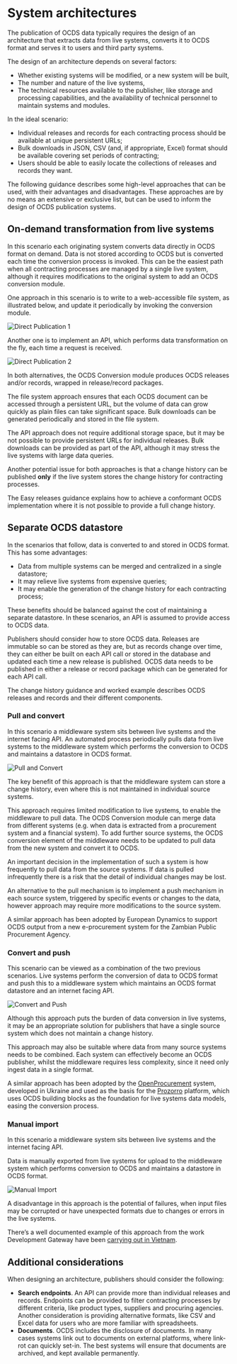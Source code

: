 # System architectures

The publication of OCDS data typically requires the design of an architecture that extracts data from live systems, converts it to OCDS format and serves it to users and third party systems.

The design of an architecture depends on several factors:

* Whether existing systems will be modified, or a new system will be built,
* The number and nature of the live systems,
* The technical resources available to the publisher, like storage and processing capabilities, and the availability of technical personnel to maintain systems and modules.

In the ideal scenario:

* Individual releases and records for each contracting process should be available at unique persistent URLs;
* Bulk downloads in JSON, CSV (and, if appropriate, Excel) format should be available covering set periods of contracting;
* Users should be able to easily locate the collections of releases and records they want.

The following guidance describes some high-level approaches that can be used, with their advantages and disadvantages. These approaches are by no means an extensive or exclusive list, but can be used to inform the design of OCDS publication systems.

## On-demand transformation from live systems

In this scenario each originating system converts data directly in OCDS format on demand. Data is not stored according to OCDS but is converted each time the conversion process is invoked. This can be the easiest path when all contracting processes are managed by a single live system, although it requires modifications to the original system to add an OCDS conversion module.

One approach in this scenario is to write to a web-accessible file system, as illustrated below, and update it periodically by invoking the conversion module.

![Direct Publication 1](../../_static/png/directPublication1.png)

Another one is to implement an API, which performs data transformation on the fly, each time a request is received.

![Direct Publication 2](../../_static/png/directPublication2.png)

In both alternatives, the OCDS Conversion module produces OCDS releases and/or records, wrapped in release/record packages.

The file system approach ensures that each OCDS document can be accessed through a persistent URL, but the volume of data can grow quickly as plain files can take significant space. Bulk downloads can be generated periodically and stored in the file system.

The API approach does not require additional storage space, but it may be not possible to provide persistent URLs for individual releases. Bulk downloads can be provided as part of the API, although it may stress the live systems with large data queries.

Another potential issue for both approaches is that a change history can be published **only** if the live system stores the change history for contracting processes. 

The Easy releases guidance explains how to achieve a conformant OCDS implementation where it is not possible to provide a full change history.


## Separate OCDS datastore

In the scenarios that follow, data is converted to and stored in OCDS format. This has some advantages:

* Data from multiple systems can be merged and centralized in a single datastore;
* It may relieve live systems from expensive queries;
* It may enable the generation of the change history for each contracting process;

These benefits should be balanced against the cost of maintaining a separate datastore. In these scenarios, an API is assumed to provide access to OCDS data.

Publishers should consider how to store OCDS data. Releases are immutable so can be stored as they are, but as records change over time, they can either be built on each API call or stored in the database and updated each time a new release is published. OCDS data needs to be published in either a release or record package which can be generated for each API call.

The change history guidance and worked example describes OCDS releases and records and their different components.


### Pull and convert

In this scenario a middleware system sits between live systems and the internet facing API. An automated process periodically pulls data from live systems to the middleware system which performs the conversion to OCDS and maintains a datastore in OCDS format.

![Pull and Convert](../../_static/png/pullAndConvert.png)

The key benefit of this approach is that the middleware system can store a change history, even where this is not maintained in individual source systems.

This approach requires limited modification to live systems, to enable the middleware to pull data. The OCDS Conversion module can merge data from different systems (e.g. when data is extracted from a procurement system and a financial system). To add further source systems, the OCDS conversion element of the middleware needs to be updated to pull data from the new system and convert it to OCDS.

An important decision in the implementation of such a system is how frequently to pull data from the source systems. If data is pulled infrequently there is a risk that the detail of individual changes may be lost.

An alternative to the pull mechanism is to implement a push mechanism in each source system, triggered by specific events or changes to the data, however approach may require more modifications to the source system.

A similar approach has been adopted by European Dynamics to support OCDS output from a new e-procurement system for the Zambian Public Procurement Agency.

### Convert and push

This scenario can be viewed as a combination of the two previous scenarios. Live systems perform the conversion of data to OCDS format and push this to a middleware system which maintains an OCDS format datastore and an internet facing API.

![Convert and Push](../../_static/png/convertAndPush.png)

Although this approach puts the burden of data conversion in live systems, it may be an appropriate solution for publishers that have a single source system which does not maintain a change history.

This approach may also be suitable where data from many source systems needs to be combined. Each system can effectively become an OCDS publisher, whilst the middleware requires less complexity, since it need only ingest data in a single format.

A similar approach has been adopted by the [OpenProcurement](http://openprocurement.org/en/) system, developed in Ukraine and used as the basis for the [Prozorro](https://prozorro.gov.ua/en/) platform, which uses OCDS building blocks as the foundation for live systems data models, easing the conversion process. 

### Manual import

In this scenario a middleware system sits between live systems and the internet facing API.

Data is manually exported from live systems for upload to the middleware system which performs conversion to OCDS and maintains a datastore in OCDS format.

![Manual Import](../../_static/png/manualImport.png)

A disadvantage in this approach is the potential of failures, when input files may be corrupted or have unexpected formats due to changes or errors in the live systems.

There’s a well documented example of this approach from the work Development Gateway have been [carrying out in Vietnam](https://www.developmentgateway.org/blog/under-hood-open-source-dashboard-procurement-vietnam).

## Additional considerations

When designing an architecture, publishers should consider the following:

* **Search endpoints**. An API can provide more than individual releases and records. Endpoints can be provided to filter contracting processes by different criteria, like product types, suppliers and procuring agencies. Another consideration is providing alternative formats, like CSV and Excel data for users who are more familiar with spreadsheets.
* **Documents**. OCDS includes the disclosure of documents. In many cases systems link out to documents on external platforms, where link-rot can quickly set-in. The best systems will ensure that documents are archived, and kept available permanently.
